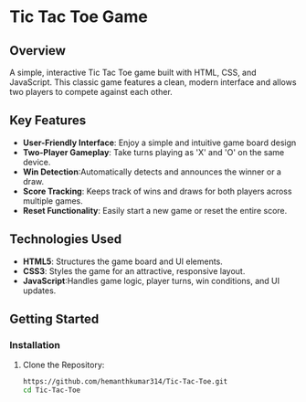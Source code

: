 # Tic Tac Toe Game

## Overview
A simple, interactive Tic Tac Toe game built with HTML, CSS, and JavaScript. This classic game features a clean, modern interface and allows two players to compete against each other.

## Key Features
- **User-Friendly Interface**: Enjoy a simple and intuitive game board design
- **Two-Player Gameplay**: Take turns playing as 'X' and 'O' on the same device.
- **Win Detection**:Automatically detects and announces the winner or a draw.
- **Score Tracking**: Keeps track of wins and draws for both players across multiple games.
- **Reset Functionality**: Easily start a new game or reset the entire score.

## Technologies Used

- **HTML5**: Structures the game board and UI elements.
- **CSS3**: Styles the game for an attractive, responsive layout.
- **JavaScript**:Handles game logic, player turns, win conditions, and UI updates.


## Getting Started

### Installation

1. Clone the Repository:
   ```bash
   https://github.com/hemanthkumar314/Tic-Tac-Toe.git
   cd Tic-Tac-Toe
